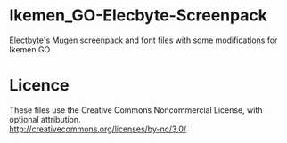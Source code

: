 # Ikemen_GO-Elecbyte-Screenpack
Electbyte's Mugen screenpack and font files with some modifications for Ikemen GO

# Licence
These files use the Creative Commons Noncommercial License, with optional attribution.  
http://creativecommons.org/licenses/by-nc/3.0/